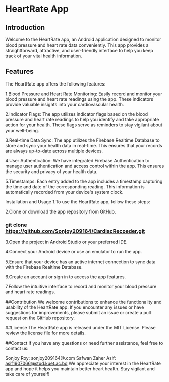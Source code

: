 # HeartRate App

## Introduction
Welcome to the HeartRate app, an Android application designed to monitor blood pressure and heart rate data conveniently. This app provides a straightforward, attractive, and user-friendly interface to help you keep track of your vital health information.

## Features
The HeartRate app offers the following features:

1.Blood Pressure and Heart Rate Monitoring: Easily record and monitor your blood pressure and heart rate readings using the app. These indicators provide valuable insights into your cardiovascular health.

2.Indicator Flags: The app utilizes indicator flags based on the blood pressure and heart rate readings to help you identify and take appropriate action for your health. These flags serve as reminders to stay vigilant about your well-being.

3.Real-time Data Sync: The app utilizes the Firebase Realtime Database to store and sync your health data in real-time. This ensures that your records are always up-to-date across multiple devices.

4.User Authentication: We have integrated Firebase Authentication to manage user authentication and access control within the app. This ensures the security and privacy of your health data.

5.Timestamps: Each entry added to the app includes a timestamp capturing the time and date of the corresponding reading. This information is automatically recorded from your device's system clock.

Installation and Usage
1.To use the HeartRate app, follow these steps:

2.Clone or download the app repository from GitHub.
### git clone https://github.com/Sonjoy209164/CardiacRecoeder.git

3.Open the project in Android Studio or your preferred IDE.

4.Connect your Android device or use an emulator to run the app.

5.Ensure that your device has an active internet connection to sync data with the Firebase Realtime Database.

6.Create an account or sign in to access the app features.

7.Follow the intuitive interface to record and monitor your blood pressure and heart rate readings.

##Contribution
We welcome contributions to enhance the functionality and usability of the HeartRate app. If you encounter any issues or have suggestions for improvements, please submit an issue or create a pull request on the GitHub repository.

##License
The HeartRate app is released under the MIT License. Please review the license file for more details.

##Contact
If you have any questions or need further assistance, feel free to contact us:

Sonjoy Roy: sonjoy209164@.com
Safwan Zaher Asif: asif1907066@stud.kuet.ac.bd
We appreciate your interest in the HeartRate app and hope it helps you maintain better heart health. Stay vigilant and take care of yourself!
